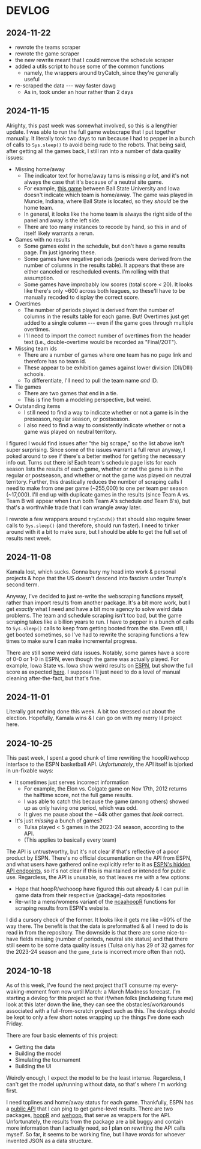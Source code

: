# DEVLOG

## 2024-11-22

* rewrote the teams scraper
* rewrote the game scraper
* the new rewrite meant that I could remove the schedule scraper
* added a utils script to house some of the common functions
  * namely, the wrappers around tryCatch, since they're generally useful
* re-scraped the data --- way faster dawg
  * As in, took under an hour rather than 2 days

## 2024-11-15

Alrighty, this past week was somewhat involved, so this is a lengthier update. I was able to run the full game webscrape that I put together manually. It literally took two days to run because I had to pepper in a bunch of calls to `Sys.sleep()` to avoid being rude to the robots. That being said, after getting all the games back, I still ran into a number of data quality issues:

* Missing home/away
  * The indicator text for home/away tams is missing *a lot*, and it's not always the case that it's because of a neutral site game.
  * For example, [this game](https://www.espn.com/mens-college-basketball/game/_/gameId/330232050) between Ball State University and Iowa doesn't indicate which team is home/away. The game was played in Muncie, Indiana, where Ball State is located, so they *should* be the home team.
  * In general, it looks like the home team is always the right side of the panel and away is the left side.
  * There are too many instances to recode by hand, so this in and of itself likely warrants a rerun.
* Games with no results
  * Some games exist in the schedule, but don't have a game results page. I'm just ignoring these.
  * Some games have negative periods (periods were derived from the number of columns in the results table). It appears that these are either canceled or rescheduled events. I'm rolling with that assumption. 
  * Some games have improbably low scores (total score < 20). It looks like there's only ~600 across both leagues, so these'll have to be manually recoded to display the correct score.
* Overtimes
  * The number of periods played is derived from the number of columns in the results table for each game. But! Overtimes just get added to a single column --- even if the game goes through multiple overtimes. 
  * I'll need to import the correct number of overtimes from the header text (i.e., double-overtime would be recorded as "Final/2OT").
* Missing team ids
  * There are a number of games where one team has no page link and therefore has no team id.
  * These appear to be exhibition games against lower division (DII/DIII) schools.
  * To differentiate, I'll need to pull the team name *and* ID.
* Tie games
  * There are two games that end in a tie.
  * This is fine from a modeling perspective, but weird.
* Outstanding items
  * I still need to find a way to indicate whether or not a game is in the preseason, regular season, or postseason.
  * I also need to find a way to consistently indicate whether or not a game was played on neutral territory. 
  
I figured I would find issues after "the big scrape," so the list above isn't super surprising. Since some of the issues warrant a full rerun anyway, I poked around to see if there's a better method for getting the necessary info out. Turns out there is! Each team's schedule page lists for each season lists the results of each game, whether or not the game is in the regular or postseason, and whether or not the game was played on neutral territory. Further, this drastically reduces the number of scraping calls I need to make from one per game (~255,000) to one per team per season (~17,000). I'll end up with duplicate games in the results (since Team A vs. Team B will appear when I run both Team A's schedule *and* Team B's), but that's a worthwhile trade that I can wrangle away later. 

I rewrote a few wrappers around `tryCatch()` that should also require fewer calls to `Sys.sleep()` (and therefore, should run faster). I need to tinker around with it a bit to make sure, but I should be able to get the full set of results next week.

## 2024-11-08

Kamala lost, which sucks. Gonna bury my head into work & personal projects & hope that the US doesn't descend into fascism under Trump's second term.

Anyway, I've decided to just re-write the webscraping functions myself, rather than import results from another package. It's a bit more work, but I get *exactly* what I need and have a bit more agency to solve weird data problems. The team and schedule scraping isn't too bad, but the game scraping takes like a billion years to run. I have to pepper in a bunch of calls to `Sys.sleep()` calls to keep from getting booted from the site. Even still, I get booted sometimes, so I've had to rewrite the scraping functions a few times to make sure I can make incremental progress.

There are still some weird data issues. Notably, some games have a score of 0-0 or 1-0 in ESPN, even though the game was actually played. For example, Iowa State vs. Iowa show weird results on [ESPN](https://www.espn.com/mens-college-basketball/game/_/gameId/230802294), but show the full score as expected [here](https://www.sports-reference.com/cbb/schools/iowa-state/men/2003-schedule.html). I suppose I'll just need to do a level of manual cleaning after-the-fact, but that's fine. 

## 2024-11-01

Literally got nothing done this week. A bit too stressed out about the election. Hopefully, Kamala wins & I can go on with my merry lil project here.

## 2024-10-25

This past week, I spent a good chunk of time rewriting the hoopR/wehoop interface to the ESPN basketball API. *Unfortunately*, the API itself is bjorked in un-fixable ways:

* It sometimes just serves incorrect information
  * For example, the Elon vs. Colgate game on Nov 17th, 2012 returns the halftime score, not the full game results. 
  * I was able to catch this because the game (among others) showed up as only having one period, which was odd.
  * It gives me pause about the ~44k other games that *look* correct.
* It's just *missing* a bunch of games?
  * Tulsa played < 5 games in the 2023-24 season, according to the API.
  * (This applies to basically every team)
  
The API is untrustworthy, but it's not clear if that's reflective of a poor product by ESPN. There's no official documentation on the API from ESPN, and what users have gathered online explicitly refer to it as [ESPN's hidden API endpoints](https://gist.github.com/akeaswaran/b48b02f1c94f873c6655e7129910fc3b), so it's not clear if this is maintained or intended for public use. Regardless, the API is unusable, so that leaves me with a few options:

* Hope that hoopR/wehooop have figured this out already & I can pull in game data from their respective {package}-data repositories
* Re-write a mens/womens variant of the [ncaahoopR](https://github.com/lbenz730/ncaahoopR) functions for scraping results from ESPN's website.

I did a cursory check of the former. It looks like it gets me like ~90% of the way there. The benefit is that the data is preformatted & all I need to do is read in from the repository. The downside is that there are some nice-to-have fields missing (number of periods, neutral site status) and that there still seem to be some data quality issues (Tulsa only has 29 of 32 games for the 2023-24 season and the `game_date` is incorrect more often than not). 

## 2024-10-18

As of this week, I've found the next project that'll consume my every-waking-moment from now until March: a March Madness forecast. I'm starting a devlog for this project so that if/when folks (includeing future me) look at this later down the line, they can see the obstacles/workarounds associated with a full-from-scratch project such as this. The devlogs should be kept to only a few short notes wrapping up the things I've done each Friday.

There are four basic elements of this project:

* Getting the data
* Building the model
* Simulating the tournament
* Building the UI

Weirdly enough, I expect the model to be the least intense. Regardless, I can't get the model up/running without data, so that's where I'm working first.

I need toplines and home/away status for each game. Thankfully, ESPN has a [public API](https://gist.github.com/akeaswaran/b48b02f1c94f873c6655e7129910fc3b) that I can ping to get game-level results. There are two packages, [hoopR](https://hoopr.sportsdataverse.org/) and [wehoop](https://wehoop.sportsdataverse.org/index.html), that serve as wrappers for the API. Unfortunately, the results from the package are a bit buggy and contain more information than I actually need, so I plan on rewriting the API calls myself. So far, it seems to be working fine, but I have _words_ for whoever invented JSON as a data structure. 